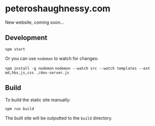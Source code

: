 # peteroshaughnessy.com

New website, coming soon...

## Development

`npm start`

Or you can use `nodemon` to watch for changes:

`npm install -g nodemon`
`nodemon --watch src --watch templates --ext md,hbs,js,css ./dev-server.js`

## Build

To build the static site manually:

`npm run build`

The built site will be outputted to the `build` directory.

